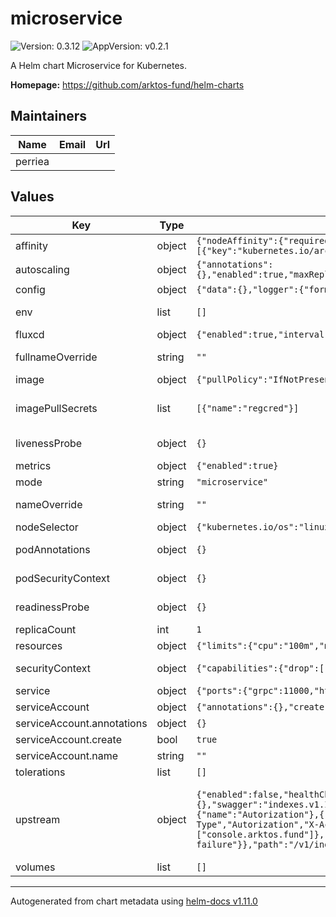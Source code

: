 # microservice

![Version: 0.3.12](https://img.shields.io/badge/Version-0.3.12-informational?style=flat-square) ![AppVersion: v0.2.1](https://img.shields.io/badge/AppVersion-v0.2.1-informational?style=flat-square)

A Helm chart Microservice for Kubernetes.

**Homepage:** <https://github.com/arktos-fund/helm-charts>

## Maintainers

| Name | Email | Url |
| ---- | ------ | --- |
| perriea |  |  |

## Values

| Key | Type | Default | Description |
|-----|------|---------|-------------|
| affinity | object | `{"nodeAffinity":{"requiredDuringSchedulingIgnoredDuringExecution":{"nodeSelectorTerms":[{"matchExpressions":[{"key":"kubernetes.io/arch","operator":"In","values":["arm64"]}]}]}}}` | affinity is an optional configuration for the microservice |
| autoscaling | object | `{"annotations":{},"enabled":true,"maxReplicas":10,"minReplicas":1,"targetCPUUtilizationPercentage":70,"targetMemoryUtilizationPercentage":65}` | autoscaling is an optional configuration for the microservice |
| config | object | `{"data":{},"logger":{"format":"fmt","level":"info"},"nats":false,"secret":{},"timeout":"3s"}` | config is an optional configuration for the microservice |
| env | list | `[]` | env is an optional list of environment variables to add to the container |
| fluxcd | object | `{"enabled":true,"interval":"30m"}` | fluxcd is an optional configuration for fluxcd |
| fullnameOverride | string | `""` | fullnameOverride is an optional string to substitute for the full names of resources |
| image | object | `{"pullPolicy":"IfNotPresent","repository":"rg.nl-ams.scw.cloud/arktos-venture/instruments","tag":"1.0.0"}` | image is the image to use for the job |
| imagePullSecrets | list | `[{"name":"regcred"}]` | imagePullSecrets is an optional list of references to secrets in the same namespace to use for pulling any of the images used by this Chart. |
| livenessProbe | object | `{}` | livenessProbe is an optional liveness probe to add to the container |
| metrics | object | `{"enabled":true}` | metrics is an optional configuration for the microservice |
| mode | string | `"microservice"` | mode is the deployment mode (microservice/worker) |
| nameOverride | string | `""` | nameOverride is an optional string to substitute for the full names of resources |
| nodeSelector | object | `{"kubernetes.io/os":"linux"}` | nodeSelector is an optional configuration for the microservice |
| podAnnotations | object | `{}` | podAnnotations is an optional list of annotations to add to the pod |
| podSecurityContext | object | `{}` | podSecurityContext is an optional security context to add to the pod |
| readinessProbe | object | `{}` | readinessProbe is an optional readiness probe to add to the container |
| replicaCount | int | `1` | replicas is the number of replicas to deploy |
| resources | object | `{"limits":{"cpu":"100m","memory":"128Mi"},"requests":{"cpu":"100m","memory":"128Mi"}}` | resources is an optional configuration for the microservice |
| securityContext | object | `{"capabilities":{"drop":["ALL"]},"readOnlyRootFilesystem":true,"runAsNonRoot":true,"runAsUser":1000}` | securityContext is an optional security context to add to the container |
| service | object | `{"ports":{"grpc":11000,"http":8000},"type":"ClusterIP"}` | service is the service configuration |
| serviceAccount | object | `{"annotations":{},"create":true,"name":""}` | serviceAccount configuration |
| serviceAccount.annotations | object | `{}` | Annotations to add to the ServiceAccount |
| serviceAccount.create | bool | `true` | Specifies whether a ServiceAccount should be created |
| serviceAccount.name | string | `""` | The name of the ServiceAccount to use. |
| tolerations | list | `[]` | tolerations is an optional configuration for the microservice |
| upstream | object | `{"enabled":false,"healthChecks":{"enabled":false,"interval":"10s","timeout":"5s"},"loadBalancerConfig":{},"rest":{"extra":{},"swagger":"indexes.v1.Indexes"},"routes":[{"headers":[{"name":"Content-Type","value":"application/json"},{"name":"Autorization"},{"name":"X-Account"}],"methods":["GET"],"name":"indexes","options":{"cors":{"allowHeaders":["Content-Type","Autorization","X-Account"],"allowMethods":["GET"],"allowOrigin":["console.arktos.fund"]},"prefixRewrite":"/v1/indexes","retries":{"numRetries":3,"perTryTimeout":"5s","retryOn":"connect-failure"}},"path":"/v1/indexes","type":"prefix"}],"useHttp2":false}` | ingress is the ingress configuration Upstream: https://docs.solo.io/gloo-edge/latest/introduction/architecture/concepts/ Routes: https://docs.solo.io/gloo-edge/latest/reference/api/github.com/solo-io/gloo/projects/gateway/api/v1/route_table.proto.sk/#routetable |
| volumes | list | `[]` | volumes is an optional list of volumes to add to the container |

----------------------------------------------
Autogenerated from chart metadata using [helm-docs v1.11.0](https://github.com/norwoodj/helm-docs/releases/v1.11.0)
